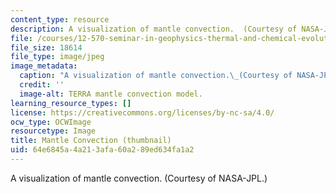 ```yaml
---
content_type: resource
description: A visualization of mantle convection.  (Courtesy of NASA-JPL.)
file: /courses/12-570-seminar-in-geophysics-thermal-and-chemical-evolution-of-the-earth-spring-2005/64e6845a4a213afa60a289ed634fa1a2_12-570s05-th.jpg
file_size: 18614
file_type: image/jpeg
image_metadata:
  caption: "A visualization of mantle convection.\_(Courtesy of NASA-JPL.)"
  credit: ''
  image-alt: TERRA mantle convection model.
learning_resource_types: []
license: https://creativecommons.org/licenses/by-nc-sa/4.0/
ocw_type: OCWImage
resourcetype: Image
title: Mantle Convection (thumbnail)
uid: 64e6845a-4a21-3afa-60a2-89ed634fa1a2
---
```

A visualization of mantle convection.  (Courtesy of NASA-JPL.)